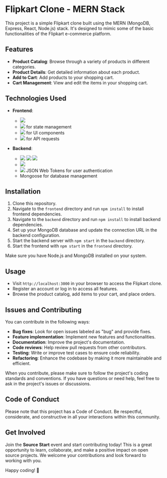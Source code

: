 # Flipkart Clone - MERN Stack

This project is a simple Flipkart clone built using the MERN (MongoDB, Express, React, Node.js) stack. It's designed to mimic some of the basic functionalities of the Flipkart e-commerce platform. 

## Features

- **Product Catalog**: Browse through a variety of products in different categories.
- **Product Details**: Get detailed information about each product.
- **Add to Cart**: Add products to your shopping cart.
- **Cart Management**: View and edit the items in your shopping cart.

## Technologies Used

- **Frontend**:
  - ![](https://img.shields.io/badge/React-20232A?style=for-the-badge&logo=react&logoColor=61DAFB) 
  - ![](https://img.shields.io/badge/Redux-593D88?style=for-the-badge&logo=redux&logoColor=white) for state management
  - ![](https://img.shields.io/badge/Material%20UI-007FFF?style=for-the-badge&logo=mui&logoColor=white) for UI components
  - ![](https://img.shields.io/badge/axios-671ddf?&style=for-the-badge&logo=axios&logoColor=white)  for API requests

- **Backend**:
  - ![](https://img.shields.io/badge/MongoDB-4EA94B?style=for-the-badge&logo=mongodb&logoColor=white
) ![](https://img.shields.io/badge/Express%20js-000000?style=for-the-badge&logo=express&logoColor=white
) ![](https://img.shields.io/badge/Node%20js-339933?style=for-the-badge&logo=nodedotjs&logoColor=white)
  - ![](https://img.shields.io/badge/next%20js-000000?style=for-the-badge&logo=nextdotjs&logoColor=white)
  - ![](https://img.shields.io/badge/JWT-FFFFFF?style=for-the-badge&logo=JSON%20web%20tokens&logoColor=black) JSON Web Tokens for user authentication
  - Mongoose for database management

## Installation

1. Clone this repository.
2. Navigate to the `frontend` directory and run `npm install` to install frontend dependencies.
3. Navigate to the `backend` directory and run `npm install` to install backend dependencies.
4. Set up your MongoDB database and update the connection URL in the backend configuration.
5. Start the backend server with `npm start` in the `backend` directory.
6. Start the frontend with `npm start` in the `frontend` directory.

Make sure you have Node.js and MongoDB installed on your system.

## Usage

- Visit `http://localhost:3000` in your browser to access the Flipkart clone.
- Register an account or log in to access all features.
- Browse the product catalog, add items to your cart, and place orders.
## Issues and Contributing

You can contribute in the following ways:

- **Bug fixes**: Look for open issues labeled as "bug" and provide fixes.
- **Feature implementation**: Implement new features and functionalities.
- **Documentation**: Improve the project's documentation.
- **Code reviews**: Help review pull requests from other contributors.
- **Testing**: Write or improve test cases to ensure code reliability.
- **Refactoring**: Enhance the codebase by making it more maintainable and efficient.

When you contribute, please make sure to follow the project's coding standards and conventions. If you have questions or need help, feel free to ask in the project's issues or discussions.

## Code of Conduct

Please note that this project has a Code of Conduct. Be respectful, considerate, and constructive in all your interactions within this community.

## Get Involved

Join the **Source Start** event and start contributing today! This is a great opportunity to learn, collaborate, and make a positive impact on open source projects. We welcome your contributions and look forward to working with you.

Happy coding! 🚀

